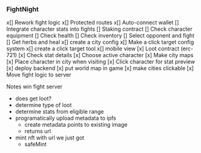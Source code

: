### FightNight

x[] Rework fight logic
x[] Protected routes
x[] Auto-connect wallet
[] Integrate character stats into fights
[] Staking contract
[] Check character equipment
[] Check health
[] Check inventory
[] Select opponent and fight
[] Get herbs and heal
x[] create a city config
x[] Make a click target config system
x[] create a click target tool
x[] mobile view
[x] Loot contract (erc-721)
[x] Check stat details
[x] Choose active character
[x] Make city maps
[x] Place character in city when visiting
[x] Click character for stat preview
[x] deploy backend
[x] put world map in game
[x] make cities clickable
[x] Move fight logic to server


Notes
win fight 
server
  - does get loot?
  - determine type of loot
  - determine stats from eligible range
  - programatically upload metadata to ipfs
    - create metadata points to existing image
    - returns url
  - mint nft with url we just got
    - safeMint
